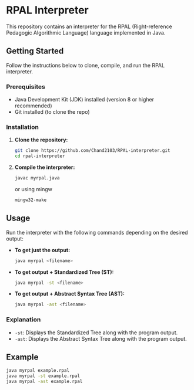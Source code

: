 # RPAL Interpreter

This repository contains an interpreter for the RPAL (Right-reference Pedagogic Algorithmic Language) language implemented in Java.

## Getting Started

Follow the instructions below to clone, compile, and run the RPAL interpreter.

### Prerequisites

- Java Development Kit (JDK) installed (version 8 or higher recommended)
- Git installed (to clone the repo)

### Installation

1. **Clone the repository:**

   ```bash
   git clone https://github.com/Chand2103/RPAL-interpreter.git
   cd rpal-interpreter
   ```

2. **Compile the interpreter:**

   ```bash
   javac myrpal.java
   ```
   or using mingw
   ```bash
   mingw32-make 
   ```   

## Usage

Run the interpreter with the following commands depending on the desired output:

- **To get just the output:**

  ```bash
  java myrpal <filename>
  ```

- **To get output + Standardized Tree (ST):**

  ```bash
  java myrpal -st <filename>
  ```

- **To get output + Abstract Syntax Tree (AST):**

  ```bash
  java myrpal -ast <filename>
  ```

### Explanation

- `-st`: Displays the Standardized Tree along with the program output.
- `-ast`: Displays the Abstract Syntax Tree along with the program output.

## Example

```bash
java myrpal example.rpal
java myrpal -st example.rpal
java myrpal -ast example.rpal
```

